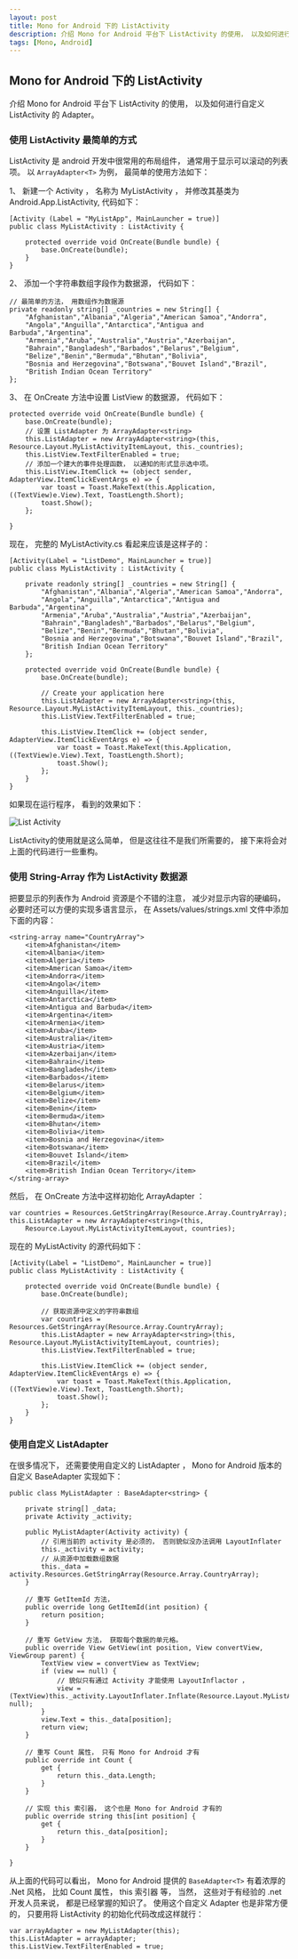 ```yaml
---
layout: post
title: Mono for Android 下的 ListActivity
description: 介绍 Mono for Android 平台下 ListActivity 的使用， 以及如何进行自定义 ListActivity 的 Adapter
tags: [Mono, Android]
---
```


## Mono for Android 下的 ListActivity

介绍 Mono for Android 平台下 ListActivity 的使用， 以及如何进行自定义 ListActivity 的 Adapter。

### 使用 ListActivity 最简单的方式

ListActivity 是 android 开发中很常用的布局组件， 通常用于显示可以滚动的列表项。 以 `ArrayAdapter<T>` 为例， 最简单的使用方法如下： 

1、 新建一个 Activity ， 名称为 MyListActivity ， 并修改其基类为 Android.App.ListActivity, 代码如下： 

	[Activity (Label = "MyListApp", MainLauncher = true)]
	public class MyListActivity : ListActivity {

		protected override void OnCreate(Bundle bundle) {
			base.OnCreate(bundle);
		}
	}

2、 添加一个字符串数组字段作为数据源， 代码如下： 

	// 最简单的方法， 用数组作为数据源
	private readonly string[] _countries = new String[] {
		"Afghanistan","Albania","Algeria","American Samoa","Andorra",
		"Angola","Anguilla","Antarctica","Antigua and Barbuda","Argentina",
		"Armenia","Aruba","Australia","Austria","Azerbaijan",
		"Bahrain","Bangladesh","Barbados","Belarus","Belgium",
		"Belize","Benin","Bermuda","Bhutan","Bolivia",
		"Bosnia and Herzegovina","Botswana","Bouvet Island","Brazil",
		"British Indian Ocean Territory"
	};

3、 在 OnCreate 方法中设置 ListView 的数据源， 代码如下：

	protected override void OnCreate(Bundle bundle) {
		base.OnCreate(bundle);
		// 设置 ListAdapter 为 ArrayAdapter<string>
		this.ListAdapter = new ArrayAdapter<string>(this, Resource.Layout.MyListActivityItemLayout, this._countries);
		this.ListView.TextFilterEnabled = true;
		// 添加一个建大的事件处理函数， 以通知的形式显示选中项。
		this.ListView.ItemClick += (object sender, AdapterView.ItemClickEventArgs e) => {
			var toast = Toast.MakeText(this.Application, ((TextView)e.View).Text, ToastLength.Short);
			toast.Show();
		};

	}

现在， 完整的 MyListActivity.cs 看起来应该是这样子的：

	[Activity(Label = "ListDemo", MainLauncher = true)]
	public class MyListActivity : ListActivity {

		private readonly string[] _countries = new String[] {
			"Afghanistan","Albania","Algeria","American Samoa","Andorra",
			"Angola","Anguilla","Antarctica","Antigua and Barbuda","Argentina",
			"Armenia","Aruba","Australia","Austria","Azerbaijan",
			"Bahrain","Bangladesh","Barbados","Belarus","Belgium",
			"Belize","Benin","Bermuda","Bhutan","Bolivia",
			"Bosnia and Herzegovina","Botswana","Bouvet Island","Brazil",
			"British Indian Ocean Territory"
		};

		protected override void OnCreate(Bundle bundle) {
			base.OnCreate(bundle);

			// Create your application here
			this.ListAdapter = new ArrayAdapter<string>(this, Resource.Layout.MyListActivityItemLayout, this._countries);
			this.ListView.TextFilterEnabled = true;

			this.ListView.ItemClick += (object sender, AdapterView.ItemClickEventArgs e) => {
				var toast = Toast.MakeText(this.Application, ((TextView)e.View).Text, ToastLength.Short);
				toast.Show();
			};
		}
	}

如果现在运行程序， 看到的效果如下：

![List Activity](/assets/post-images/list-activity-screen-shot.png)

ListActivity的使用就是这么简单， 但是这往往不是我们所需要的， 接下来将会对上面的代码进行一些重构。

### 使用 String-Array 作为 ListActivity 数据源

把要显示的列表作为 Android 资源是个不错的注意， 减少对显示内容的硬编码， 必要时还可以方便的实现多语言显示， 在 Assets/values/strings.xml 文件中添加下面的内容：

	<string-array name="CountryArray">
		<item>Afghanistan</item>
		<item>Albania</item>
		<item>Algeria</item>
		<item>American Samoa</item>
		<item>Andorra</item>
		<item>Angola</item>
		<item>Anguilla</item>
		<item>Antarctica</item>
		<item>Antigua and Barbuda</item>
		<item>Argentina</item>
		<item>Armenia</item>
		<item>Aruba</item>
		<item>Australia</item>
		<item>Austria</item>
		<item>Azerbaijan</item>
		<item>Bahrain</item>
		<item>Bangladesh</item>
		<item>Barbados</item>
		<item>Belarus</item>
		<item>Belgium</item>
		<item>Belize</item>
		<item>Benin</item>
		<item>Bermuda</item>
		<item>Bhutan</item>
		<item>Bolivia</item>
		<item>Bosnia and Herzegovina</item>
		<item>Botswana</item>
		<item>Bouvet Island</item>
		<item>Brazil</item>
		<item>British Indian Ocean Territory</item>
	</string-array>

然后， 在 OnCreate 方法中这样初始化 ArrayAdapter ：

	var countries = Resources.GetStringArray(Resource.Array.CountryArray);
	this.ListAdapter = new ArrayAdapter<string>(this,
	 	Resource.Layout.MyListActivityItemLayout, countries);

现在的 MyListActivity 的源代码如下：

	[Activity(Label = "ListDemo", MainLauncher = true)]
	public class MyListActivity : ListActivity {

		protected override void OnCreate(Bundle bundle) {
			base.OnCreate(bundle);

			// 获取资源中定义的字符串数组
			var countries = Resources.GetStringArray(Resource.Array.CountryArray);
			this.ListAdapter = new ArrayAdapter<string>(this, Resource.Layout.MyListActivityItemLayout, countries);
			this.ListView.TextFilterEnabled = true;

			this.ListView.ItemClick += (object sender, AdapterView.ItemClickEventArgs e) => {
				var toast = Toast.MakeText(this.Application, ((TextView)e.View).Text, ToastLength.Short);
				toast.Show();
			};
		}
	}

### 使用自定义 ListAdapter

在很多情况下， 还需要使用自定义的 ListAdapter ， Mono for Android 版本的自定义 BaseAdapter 实现如下：

	public class MyListAdapter : BaseAdapter<string> {

		private string[] _data;
		private Activity _activity;
		
		public MyListAdapter(Activity activity) {
			// 引用当前的 activity 是必须的， 否则貌似没办法调用 LayoutInflater
			this._activity = activity;
			// 从资源中加载数组数据
			this._data = activity.Resources.GetStringArray(Resource.Array.CountryArray);
		}

		// 重写 GetItemId 方法， 
		public override long GetItemId(int position) {
			return position;
		}

		// 重写 GetView 方法， 获取每个数据的单元格。
		public override View GetView(int position, View convertView, ViewGroup parent) {
			TextView view = convertView as TextView;
			if (view == null) {
				// 貌似只有通过 Activity 才能使用 LayoutInflactor ， 
				view = (TextView)this._activity.LayoutInflater.Inflate(Resource.Layout.MyListActivityItem, null);
			}
			view.Text = this._data[position];
			return view;
		}

		// 重写 Count 属性， 只有 Mono for Android 才有
		public override int Count {
			get {
				return this._data.Length;
			}
		}

		// 实现 this 索引器， 这个也是 Mono for Android 才有的
		public override string this[int position] {
			get {
				return this._data[position];
			}
		}

	}

从上面的代码可以看出， Mono for Android 提供的 `BaseAdapter<T>` 有着浓厚的 .Net 风格， 比如 Count 属性， this 索引器 等， 当然， 这些对于有经验的 .net 开发人员来说， 都是已经掌握的知识了。 使用这个自定义 Adapter 也是非常方便的， 只要用将 ListActivity 的初始化代码改成这样就行：

	var arrayAdapter = new MyListAdapter(this);
	this.ListAdapter = arrayAdapter;
	this.ListView.TextFilterEnabled = true;

